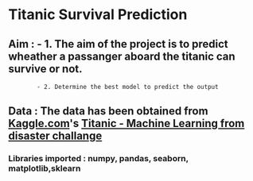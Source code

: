 # **Titanic Survival Prediction**

## **Aim** : - 1. The aim of the project is to predict wheather a passanger aboard the titanic can survive or not.
            - 2. Determine the best model to predict the output 
## **Data** : The data has been obtained from [Kaggle.com](https://www.kaggle.com/)'s [Titanic - Machine Learning from disaster challange](https://www.kaggle.com/c/titanic)
### **Libraries imported** : numpy, pandas, seaborn, matplotlib,sklearn

